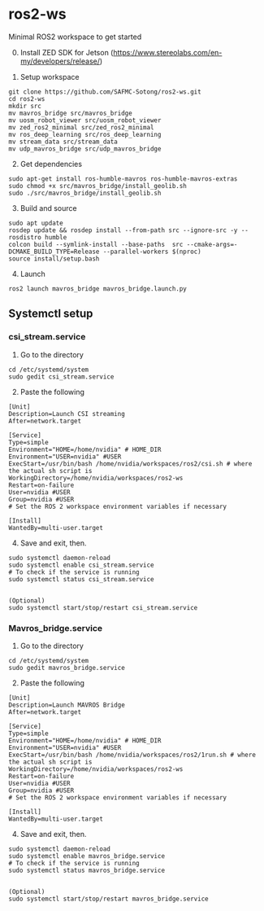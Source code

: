 # ros2-ws
Minimal ROS2 workspace to get started

0. Install ZED SDK for Jetson (https://www.stereolabs.com/en-my/developers/release/)
   
2. Setup workspace
```
git clone https://github.com/SAFMC-Sotong/ros2-ws.git
cd ros2-ws
mkdir src
mv mavros_bridge src/mavros_bridge
mv uosm_robot_viewer src/uosm_robot_viewer
mv zed_ros2_minimal src/zed_ros2_minimal
mv ros_deep_learning src/ros_deep_learning
mv stream_data src/stream_data
mv udp_mavros_bridge src/udp_mavros_bridge
```

2. Get dependencies
```
sudo apt-get install ros-humble-mavros ros-humble-mavros-extras
sudo chmod +x src/mavros_bridge/install_geolib.sh
sudo ./src/mavros_bridge/install_geolib.sh
```

3. Build and source
```
sudo apt update
rosdep update && rosdep install --from-path src --ignore-src -y --rosdistro humble
colcon build --symlink-install --base-paths  src --cmake-args=-DCMAKE_BUILD_TYPE=Release --parallel-workers $(nproc)
source install/setup.bash
```

4. Launch
```
ros2 launch mavros_bridge mavros_bridge.launch.py
```
## Systemctl setup 
### csi_stream.service
1. Go to the directory
```
cd /etc/systemd/system
sudo gedit csi_stream.service
```
2. Paste the following
```
[Unit]
Description=Launch CSI streaming
After=network.target

[Service]
Type=simple
Environment="HOME=/home/nvidia" # HOME_DIR
Environment="USER=nvidia" #USER
ExecStart=/usr/bin/bash /home/nvidia/workspaces/ros2/csi.sh # where the actual sh script is
WorkingDirectory=/home/nvidia/workspaces/ros2-ws
Restart=on-failure
User=nvidia #USER
Group=nvidia #USER
# Set the ROS 2 workspace environment variables if necessary

[Install]
WantedBy=multi-user.target

```
4. Save and exit, then.
```
sudo systemctl daemon-reload
sudo systemctl enable csi_stream.service
# To check if the service is running 
sudo systemctl status csi_stream.service 


(Optional)
sudo systemctl start/stop/restart csi_stream.service

```
### Mavros_bridge.service
1. Go to the directory
```
cd /etc/systemd/system
sudo gedit mavros_bridge.service
```
2. Paste the following
```
[Unit]
Description=Launch MAVROS Bridge
After=network.target

[Service]
Type=simple
Environment="HOME=/home/nvidia" # HOME_DIR
Environment="USER=nvidia" #USER
ExecStart=/usr/bin/bash /home/nvidia/workspaces/ros2/1run.sh # where the actual sh script is
WorkingDirectory=/home/nvidia/workspaces/ros2-ws
Restart=on-failure
User=nvidia #USER
Group=nvidia #USER
# Set the ROS 2 workspace environment variables if necessary

[Install]
WantedBy=multi-user.target

```
4. Save and exit, then.
```
sudo systemctl daemon-reload
sudo systemctl enable mavros_bridge.service
# To check if the service is running 
sudo systemctl status mavros_bridge.service 


(Optional)
sudo systemctl start/stop/restart mavros_bridge.service

```

